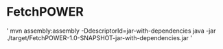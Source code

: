 # FetchPOWER
'
mvn assembly:assembly -DdescriptorId=jar-with-dependencies
java -jar ./target/FetchPOWER-1.0-SNAPSHOT-jar-with-dependencies.jar
'
